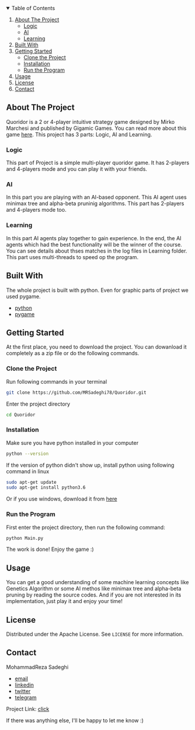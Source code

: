 
<!-- TABLE OF CONTENTS -->
<details open="open">
  <summary>Table of Contents</summary>
  <ol>
    <li>
      <a href="#about-the-project">About The Project</a>
      <ul>
        <li><a href="#logic">Logic</a></li>
        <li><a href="#ai">AI</a></li>
        <li><a href="#learning">Learning</a></li>
      </ul>
    </li>
        <li><a href="#built-with">Built With</a></li>
    <li>
      <a href="#getting-started">Getting Started</a>
      <ul>
        <li><a href="#clone-the-project">Clone the Project</a></li>
        <li><a href="#installation">Installation</a></li>
        <li><a href="#run-the-program">Run the Program</a></li>
      </ul>
    </li>
    <li><a href="#usage">Usage</a></li>
    <li><a href="#license">License</a></li>
    <li><a href="#contact">Contact</a></li>
  </ol>
</details>



<!-- ABOUT THE PROJECT -->
## About The Project

Quoridor is a 2 or 4-player intuitive strategy game designed by Mirko Marchesi and published by Gigamic Games. You can read more about this game [here](https://en.wikipedia.org/wiki/Quoridor). 
This project has 3 parts: Logic, AI and Learning.

### Logic
This part of Project is a simple multi-player quoridor game. It has 2-players and 4-players mode and you can play it with your friends.

### AI
In this part you are playing with an AI-based opponent. This AI agent uses minimax tree and alpha-beta pruninig algorithms. This part has 2-players and 4-players mode too.

### Learning
In this part AI agents play together to gain experience. In the end, the AI agents which had the best functionality will be the winner of the course. You can see details about thses matches in the log files in Learning folder. This part uses multi-threads to speed op the program.


## Built With

The whole project is built with python. Even for graphic parts of project we used pygame.
* [python](https://www.python.org/)
* [pygame](https://www.pygame.org/)


<!-- GETTING STARTED -->
## Getting Started

At the first place, you need to download the project. You can dowanload it completely as a zip file or do the following commands.



### Clone the Project

Run following commands in your terminal
  ```sh
  git clone https://github.com/MRSadeghi78/Quoridor.git
  ```
Enter the project directory
  ```sh
  cd Quoridor
  ```

### Installation

Make sure you have python installed in your computer
   ```sh
   python --version
   ```
If the version of python didn't show up, install python using following command in linux
   ```sh
   sudo apt-get update
   sudo apt-get install python3.6
   ```
Or if you use windows, download it from [here](https://www.python.org/downloads/windows/)

### Run the Program

First enter the project directory, then run the following command:
   ```sh
   python Main.py
   ```
The work is done! Enjoy the game :)   

<!-- USAGE EXAMPLES -->
## Usage

You can get a good understanding of some machine learning concepts like Genetics Algorithm or some AI methos like minimax tree and alpha-beta pruning by reading the source codes.
And if you are not interested in its implementation, just play it and enjoy your time!



<!-- LICENSE -->
## License

Distributed under the Apache License. See `LICENSE` for more information.



<!-- CONTACT -->
## Contact

MohammadReza Sadeghi
  - [email](mohammadrezasadeqi161@gmail.com)
  - [linkedin](https://www.linkedin.com/in/mrsadegi78/)
  - [twitter](https://twitter.com/MRSadeghi78)
  - [telegram](https://t.me/MRSadeghi78)

Project Link: [click](https://github.com/MRSadeghi78/Quoridor)


If there was anything else, I'll be happy to let me know :)

